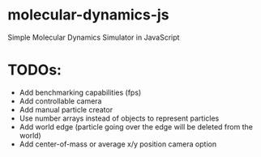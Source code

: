 # molecular-dynamics-js
Simple Molecular Dynamics Simulator in JavaScript

# TODOs:
- Add benchmarking capabilities (fps)
- Add controllable camera
- Add manual particle creator
- Use number arrays instead of objects to represent particles
- Add world edge (particle going over the edge will be deleted from the world)
- Add center-of-mass or average x/y position camera option